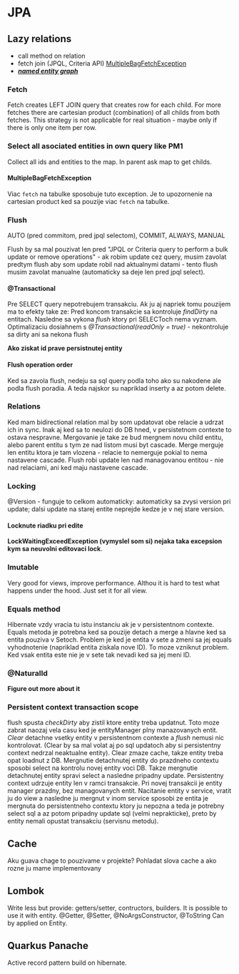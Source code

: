 # JPA

## Lazy relations

* call method on relation
* fetch join (JPQL, Criteria API) [MultipleBagFetchException](#MultipleBagFetchException)
* <u>***named entity graph***</u>

### Fetch

Fetch creates LEFT JOIN query that creates row for each child. For more fetches there are cartesian product (combination) of all childs from both fetches.
This strategy is not applicable for real situation - maybe only if there is only one item per row.

### Select all asociated entities in own query like PM1

Collect all ids and entities to the map. In parent ask map to get childs.

#### MultipleBagFetchException

Viac `fetch` na tabulke sposobuje tuto exception. Je to upozornenie na cartesian product ked sa pouzije viac `fetch` na tabulke.

### Flush

AUTO (pred commitom, pred jpql selectom), COMMIT, ALWAYS, MANUAL

Flush by sa mal pouzivat len pred "JPQL or Criteria query to perform a bulk update or remove operations" - ak robim update cez query, musim zavolat predtym flush aby som update robil nad aktualnymi datami - tento flush musim zavolat manualne (automaticky sa deje len pred jpql select).

#### @Transactional

Pre SELECT query nepotrebujem transakciu.
Ak ju aj napriek tomu pouzijem ma to efekty take ze:
Pred koncom transakcie sa kontroluje *findDirty* na entitach. Nasledne sa vykona *flush* ktory pri SELECToch nema vyznam.
Optimalizaciu dosiahnem s *@Transactional(readOnly = true)* - nekontroluje sa dirty ani sa nekona flush

**Ako ziskat id prave persistnutej entity**

#### Flush operation order

Ked sa zavola flush, nedeju sa sql query podla toho ako su nakodene ale podla flush poradia. A teda najskor su napriklad inserty a az potom delete.

### Relations

Ked mam bidirectional relation mal by som updatovat obe relacie a udrzat ich in sync.
Inak aj ked sa to neulozi do DB hned, v persistetnom contexte to ostava nespravne.
Mergovanie je take ze bud mergnem novu child entitu, alebo parent entitu s tym ze nad listom musi byt cascade.
Merge merguje len entitu ktora je tam vlozena - relacie to nemerguje pokial to nema nastavene cascade.
Flush robi update len nad managovanou entitou - nie nad relaciami, ani ked maju nastavene cascade.

### Locking

@Version - funguje to celkom automaticky: automaticky sa zvysi version pri update; dalsi update na starej entite neprejde kedze je v nej stare version.

#### Locknute riadku pri edite

**LockWaitingExceedException (vymyslel som si) nejaka taka excepsion kym sa neuvolni editovaci lock**.

### Imutable

Very good for views, improve performance. Althou it is hard to test what happens under the hood.
Just set it for all view.

### Equals method

Hibernate vzdy vracia tu istu instanciu ak je v persistentnom contexte.
Equals metoda je potrebna ked sa pouzije detach a merge a hlavne ked sa entita pouziva v Setoch.
Problem je ked je entita v sete a zmeni sa jej equals vyhodnotenie (napriklad entita ziskala nove ID). To moze vzniknut problem.
Ked vsak entita este nie je v sete tak nevadi ked sa jej meni ID.

### @NaturalId

**Figure out more about it**

### Persistent context transaction scope

flush spusta *checkDirty* aby zistil ktore entity treba updatnut. Toto moze zabrat naozaj vela casu ked je entityManager plny manazovanych entit.
*Clear* detachne vsetky entity v persistentnom contexte a *flush* nemusi nic kontrolovat. (Clear by sa mal volat aj po sql updatoch aby si persistentny context nedrzal neaktualne entity).
Clear zmaze cache, takze entity treba opat loadnut z DB.
Mergnutie detachnutej entity do prazdneho contextu sposobi select na kontrolu novej entity voci DB. Takze mergnutie detachnutej entity spravi select a nasledne pripadny update.
Persistentny context udrzuje entity len v ramci transakcie. Pri novej transakcii je entity manager prazdny, bez managovanych entit.
Nacitanie entity v service, vratit ju do view a nasledne ju mergnut v inom service sposobi ze entita je mergnuta do persistentneho contextu ktory ju nepozna a teda je potrebny select sql a az potom pripadny update sql (velmi neprakticke), preto by entity nemali opustat transakciu (servisnu metodu).

## Cache

Aku guava chage to pouzivame v projekte? Pohladat slova cache a ako rozne ju mame implementovany

## Lombok

Write less but provide: getters/setter, contructors, builders.
It is possible to use it with entity. @Getter, @Setter, @NoArgsConstructor, @ToString Can by applied on Entity.

## Quarkus Panache

Active record pattern build on hibernate.
